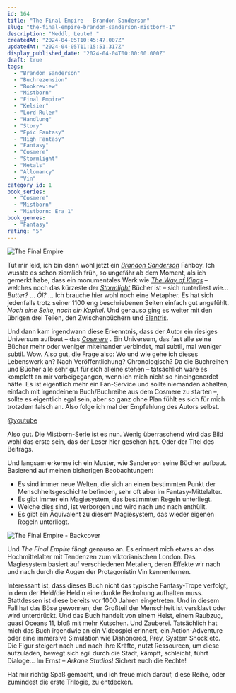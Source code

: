 ```yaml
---
id: 164
title: "The Final Empire - Brandon Sanderson"
slug: "the-final-empire-brandon-sanderson-mistborn-1"
description: "Meddl, Leute! "
createdAt: "2024-04-05T10:45:47.007Z"
updatedAt: "2024-04-05T11:15:51.317Z"
display_published_date: "2024-04-04T00:00:00.000Z"
draft: true
tags:
  - "Brandon Sanderson"
  - "Buchrezension"
  - "Bookreview"
  - "Mistborn"
  - "Final Empire"
  - "Kelsier"
  - "Lord Ruler"
  - "Handlung"
  - "Story"
  - "Epic Fantasy"
  - "High Fantasy"
  - "Fantasy"
  - "Cosmere"
  - "Stormlight"
  - "Metals"
  - "Allomancy"
  - "Vin"
category_id: 1
book_series:
  - "Cosmere"
  - "Mistborn"
  - "Mistborn: Era 1"
book_genres:
  - "Fantasy"
rating: "5"
---
```


![The Final Empire](https://res.cloudinary.com/dlsll9dkn/image/upload/v1712305825/the_final_empire_sanderson_mistborn_front_book_ddf7fd1a01.jpg)

<!--more-->

Tut mir leid, ich bin dann wohl jetzt ein [_Brandon Sanderson_](https://www.flore.nz/author/brandon-sanderson/) Fanboy. Ich wusste es schon ziemlich früh, so ungefähr ab dem Moment, als ich gemerkt habe, dass ein monumentales Werk wie [_The Way of Kings_](https://www.flore.nz/blog/the-way-of-the-kings-brandon-sanderson-stormlight-archives-1) – welches noch das kürzeste der [_Stormlight_](https://www.flore.nz/series/the-stormlight-archives/) Bücher ist – sich runterliest wie... _Butter?_ ... _Öl?_ ... Ich brauche hier wohl noch eine Metapher. Es hat sich jedenfalls trotz seiner 1100 eng beschriebenen Seiten einfach gut angefühlt. _Noch eine Seite, noch ein Kapitel._ Und genauso ging es weiter mit den übrigen drei Teilen, den Zwischenbüchern und [Elantris](https://www.flore.nz/blog/elantris-brandon-sanderson).

Und dann kam irgendwann diese Erkenntnis, dass der Autor ein riesiges Universum aufbaut – das [_Cosmere_](https://www.flore.nz/series/cosmere/) . Ein Universum, das fast alle seine Bücher mehr oder weniger miteinander verbindet, mal subtil, mal weniger subtil. Wow. Also gut, die Frage also: Wo und wie gehe ich dieses Lebenswerk an? Nach Veröffentlichung? Chronologisch? Da die Buchreihen und Bücher alle sehr gut für sich alleine stehen – tatsächlich wäre es komplett an mir vorbeigegangen, wenn ich mich nicht so hineingenerdet hätte. Es ist eigentlich mehr ein Fan-Service und sollte niemanden abhalten, einfach mit irgendeinem Buch/Buchreihe aus dem Cosmere zu starten –, sollte es eigentlich egal sein, aber so ganz ohne Plan fühlt es sich für mich trotzdem falsch an. Also folge ich mal der Empfehlung des Autors selbst.

@[youtube](https://www.youtube.com/watch?v=0mC8dsQJK7w)

Also gut. Die Mistborn-Serie ist es nun. Wenig überraschend wird das Bild wohl das erste sein, das der Leser hier gesehen hat. Oder der Titel des Beitrags.

Und langsam erkenne ich ein Muster, wie Sanderson seine Bücher aufbaut. Basierend auf meinen bisherigen Beobachtungen:

*   Es sind immer neue Welten, die sich an einen bestimmten Punkt der Menschheitsgeschichte befinden, sehr oft aber im Fantasy-Mittelalter.
*   Es gibt immer ein Magiesystem, das bestimmten Regeln unterliegt.
*   Welche dies sind, ist verborgen und wird nach und nach enthüllt.
*   Es gibt ein Äquivalent zu diesem Magiesystem, das wieder eigenen Regeln unterliegt.

![The Final Empire - Backcover](https://res.cloudinary.com/dlsll9dkn/image/upload/v1712305825/the_final_empire_sanderson_mistborn_book_back_b691b020b9.jpg)

Und _The Final Empire_ fängt genauso an. Es erinnert mich etwas an das Hochmittelalter mit Tendenzen zum viktorianischen London. Das Magiesystem basiert auf verschiedenen Metallen, deren Effekte wir nach und nach durch die Augen der Protagonistin Vin kennenlernen.

Interessant ist, dass dieses Buch nicht das typische Fantasy-Trope verfolgt, in dem der Held/die Heldin eine dunkle Bedrohung aufhalten muss. Stattdessen ist diese bereits vor 1000 Jahren eingetreten. Und in diesem Fall hat das Böse gewonnen; der Großteil der Menschheit ist versklavt oder wird unterdrückt. Und das Buch handelt von einem Heist, einem Raubzug, quasi Oceans 11, bloß mit mehr Kutschen. Und Zauberei. Tatsächlich hat mich das Buch irgendwie an ein Videospiel erinnert, ein Action-Adventure oder eine immersive Simulation wie Dishonored, Prey, System Shock etc. Die Figur steigert nach und nach ihre Kräfte, nutzt Ressourcen, um diese aufzuladen, bewegt sich agil durch die Stadt, kämpft, schleicht, führt Dialoge... Im Ernst – _Arkane Studios_! Sichert euch die Rechte!

Hat mir richtig Spaß gemacht, und ich freue mich darauf, diese Reihe, oder zumindest die erste Trilogie, zu entdecken.